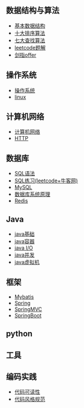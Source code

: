 ## 数据结构与算法
- [基本数据结构](https://github.com/ChenLiang-Vic/Personal-notes/blob/master/%E6%95%B0%E6%8D%AE%E7%BB%93%E6%9E%84%E4%B8%8E%E7%AE%97%E6%B3%95/%E5%9F%BA%E6%9C%AC%E6%95%B0%E6%8D%AE%E7%BB%93%E6%9E%84/README.md)
- [十大排序算法](https://github.com/ChenLiang-Vic/Personal-notes/blob/master/%E6%95%B0%E6%8D%AE%E7%BB%93%E6%9E%84%E4%B8%8E%E7%AE%97%E6%B3%95/%E6%8E%92%E5%BA%8F%E7%AE%97%E6%B3%95/README.md)
- [七大查找算法](https://github.com/ChenLiang-Vic/Personal-notes/blob/master/%E6%95%B0%E6%8D%AE%E7%BB%93%E6%9E%84%E4%B8%8E%E7%AE%97%E6%B3%95/%E6%9F%A5%E6%89%BE%E7%AE%97%E6%B3%95/README.md)
- [leetcode题解]()
- [剑指offer]()
## 操作系统
- [操作系统](https://github.com/ChenLiang-Vic/Personal-notes/blob/master/%E6%93%8D%E4%BD%9C%E7%B3%BB%E7%BB%9F/README.md)
- [linux]()
## 计算机网络
- [计算机网络](https://github.com/ChenLiang-Vic/Personal-notes/blob/master/%E8%AE%A1%E7%AE%97%E6%9C%BA%E7%BD%91%E7%BB%9C/README.md)
- [HTTP](https://github.com/ChenLiang-Vic/Personal-notes/blob/master/%E8%AE%A1%E7%AE%97%E6%9C%BA%E7%BD%91%E7%BB%9C/doc/HTTP.md)
## 数据库
- [SQL语法](https://github.com/ChenLiang-Vic/Personal-notes/blob/master/%E6%95%B0%E6%8D%AE%E5%BA%93/doc/SQL.md)
- [SQL练习(leetcode+牛客网)](https://github.com/ChenLiang-Vic/Personal-notes/blob/master/%E6%95%B0%E6%8D%AE%E5%BA%93/doc/leetcode%26%E7%89%9B%E5%AE%A2%E7%BD%91%E9%A2%98%E8%A7%A3.md)
- [MySQL](https://github.com/ChenLiang-Vic/Personal-notes/blob/master/%E6%95%B0%E6%8D%AE%E5%BA%93/doc/MYSQL.md)
- [数据库系统原理](https://github.com/ChenLiang-Vic/Personal-notes/blob/master/数据库/doc/数据库系统原理.md)
- [Redis](https://github.com/ChenLiang-Vic/Personal-notes/blob/master/%E6%95%B0%E6%8D%AE%E5%BA%93/doc/Redis.md)
## Java
- [java基础]()
- [java容器]()
- [java I/O]()
- [java并发]()
- [java虚拟机]()
## 框架
- [Mybatis]()
- [Spring]()
- [SpringMVC]() 
- [SpringBoot]()
## python
## 工具
## 编码实践
- [代码可读性]()
- [代码风格规范]()